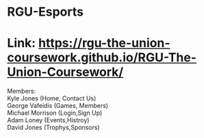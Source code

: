 # RGU-Esports
# Link: https://rgu-the-union-coursework.github.io/RGU-The-Union-Coursework/
Members:<br />
Kyle Jones (Home, Contact Us)<br />
George Vafeidis (Games, Members)<br />
Michael Morrison (Login,Sign Up)<br />
Adam Loney (Events,Histroy)<br />
David Jones (Trophys,Sponsors)
